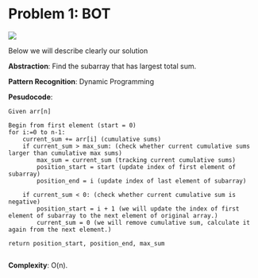 # Problem 1: BOT

![](https://i.imgur.com/JEviVS7.png)

Below we will describe clearly our solution

**Abstraction**: Find the subarray that has largest total sum.

**Pattern Recognition**: Dynamic Programming

**Pesudocode**:

```[python3]
Given arr[n]

Begin from first element (start = 0)
for i:=0 to n-1:
    current_sum += arr[i] (cumulative sums)
    if current_sum > max_sum: (check whether current cumulative sums larger than cumulative max sums)
        max_sum = current_sum (tracking current cumulative sums)
        position_start = start (update index of first element of subarray)
        position_end = i (update index of last element of subarray)
        
    if current_sum < 0: (check whether current cumulative sum is negative)
        position_start = i + 1 (we will update the index of first element of subarray to the next element of original array.)
        current_sum = 0 (we will remove cumulative sum, calculate it again from the next element.)

return position_start, position_end, max_sum
    
```

**Complexity**: O(n). 